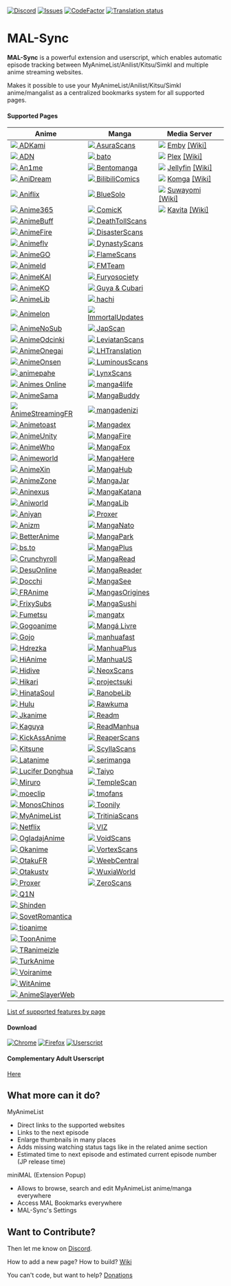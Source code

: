 [![Discord](https://img.shields.io/discord/358599430502481920.svg?style=flat-square&logo=discord&label=Chat%20%2F%20Support&colorB=7289DA)](https://discord.com/invite/cTH4yaw)
[![Issues](https://img.shields.io/github/issues/MALSync/MALSync.svg?style=flat-square&logo=github&logoColor=white)](https://github.com/MALSync/MALSync/issues)
[![CodeFactor](https://www.codefactor.io/repository/github/MALSync/MALSync/badge)](https://www.codefactor.io/repository/github/MALSync/MALSync)
[![Translation status](https://translate.malsync.moe/widgets/mal-sync/-/extension/svg-badge.svg)](https://translate.malsync.moe/engage/mal-sync/)

# MAL-Sync

**MAL-Sync** is a powerful extension and userscript, which enables automatic episode tracking between MyAnimeList/Anilist/Kitsu/Simkl and multiple anime streaming websites.

Makes it possible to use your MyAnimeList/Anilist/Kitsu/Simkl anime/mangalist as a centralized bookmarks system for all supported pages.

#### **Supported Pages** <a id="anchor-link"></a>

<!--pages-->
  <table>
    <thead>
      <tr>
        <th>Anime</th>
        <th>Manga</th>
        <th>Media Server</th>
      </tr>
    </thead>
    <tbody>
      <tr>
                <td><a href="https://www.adkami.com/"><img src="https://favicon.malsync.moe/?domain=https://www.adkami.com/"> ADKami</a></td>
                <td><a href="https://asuratoon.com"><img src="https://favicon.malsync.moe/?domain=https://asuratoon.com"> AsuraScans</a></td>
                <td><a href="http://app.emby.media"><img src="https://favicon.malsync.moe/?domain=app.emby.media"></a> <a href="http://app.emby.media">Emby</a> <a href="https://github.com/MALSync/MALSync/wiki/Emby-Plex#emby">[Wiki]</a></td>
              </tr><tr>
                <td><a href="https://animationdigitalnetwork.com"><img src="https://favicon.malsync.moe/?domain=https://animationdigitalnetwork.com"> ADN</a></td>
                <td><a href="https://bato.to"><img src="https://favicon.malsync.moe/?domain=https://bato.to"> bato</a></td>
                <td><a href="http://app.plex.tv"><img src="https://favicon.malsync.moe/?domain=http://app.plex.tv"></a> <a href="http://app.plex.tv">Plex</a> <a href="https://github.com/MALSync/MALSync/wiki/Emby-Plex#plex">[Wiki]</a></td>
              </tr><tr>
                <td><a href="https://an1me.to"><img src="https://favicon.malsync.moe/?domain=https://an1me.to"> An1me</a></td>
                <td><a href="https://bentomanga.com"><img src="https://favicon.malsync.moe/?domain=https://bentomanga.com"> Bentomanga</a></td>
                <td><a href="https://jellyfin.org/"><img src="https://favicon.malsync.moe/?domain=https://jellyfin.org/"></a> <a href="https://jellyfin.org/">Jellyfin</a> <a href="https://github.com/MALSync/MALSync/wiki/Emby-Plex#jellyfin">[Wiki]</a></td>
              </tr><tr>
                <td><a href="https://anidream.cc"><img src="https://favicon.malsync.moe/?domain=https://anidream.cc"> AniDream</a></td>
                <td><a href="https://manga.bilibili.com"><img src="https://favicon.malsync.moe/?domain=https://manga.bilibili.com"> BilibiliComics</a></td>
                <td><a href="https://komga.org/"><img src="https://favicon.malsync.moe/?domain=https://komga.org/"></a> <a href="https://komga.org/">Komga</a> <a href="https://github.com/MALSync/MALSync/wiki/Emby-Plex#komga">[Wiki]</a></td>
              </tr><tr>
                <td><a href="https://aniflix.cc"><img src="https://favicon.malsync.moe/?domain=https://aniflix.cc"> Aniflix</a></td>
                <td><a href="https://www.bluesolo.org"><img src="https://favicon.malsync.moe/?domain=https://www.bluesolo.org"> BlueSolo</a></td>
                <td><a href="https://suwayomi.org/"><img src="https://favicon.malsync.moe/?domain=https://suwayomi-webui-preview.github.io/"></a> <a href="https://suwayomi.org/">Suwayomi</a> <a href="https://github.com/MALSync/MALSync/wiki/Emby-Plex#suwayomi">[Wiki]</a></td>
              </tr><tr>
                <td><a href="https://smotret-anime.org"><img src="https://favicon.malsync.moe/?domain=https://smotret-anime.org"> Anime365</a></td>
                <td><a href="https://comick.io"><img src="https://favicon.malsync.moe/?domain=https://comick.io"> ComicK</a></td>
                <td><a href="https://www.kavitareader.com/"><img src="https://favicon.malsync.moe/?domain=https://www.kavitareader.com/"></a> <a href="https://www.kavitareader.com/">Kavita</a> <a href="https://github.com/MALSync/MALSync/wiki/Emby-Plex#kavita">[Wiki]</a></td>
              </tr><tr>
                <td><a href="https://animebuff.ru"><img src="https://favicon.malsync.moe/?domain=https://animebuff.ru"> AnimeBuff</a></td>
                <td><a href="https://reader.deathtollscans.net"><img src="https://favicon.malsync.moe/?domain=https://reader.deathtollscans.net"> DeathTollScans</a></td>
                <td></td>
              </tr><tr>
                <td><a href="https://animefire.net"><img src="https://favicon.malsync.moe/?domain=https://animefire.net"> AnimeFire</a></td>
                <td><a href="https://disasterscans.com"><img src="https://favicon.malsync.moe/?domain=https://disasterscans.com"> DisasterScans</a></td>
                <td></td>
              </tr><tr>
                <td><a href="https://animeflv.net"><img src="https://favicon.malsync.moe/?domain=https://animeflv.net"> Animeflv</a></td>
                <td><a href="https://dynasty-scans.com"><img src="https://favicon.malsync.moe/?domain=https://dynasty-scans.com"> DynastyScans</a></td>
                <td></td>
              </tr><tr>
                <td><a href="https://animego.org"><img src="https://favicon.malsync.moe/?domain=https://animego.org"> AnimeGO</a></td>
                <td><a href="https://flamecomics.xyz"><img src="https://favicon.malsync.moe/?domain=https://flamecomics.xyz"> FlameScans</a></td>
                <td></td>
              </tr><tr>
                <td><a href="https://www.animeid.tv"><img src="https://favicon.malsync.moe/?domain=https://www.animeid.tv"> AnimeId</a></td>
                <td><a href="https://fmteam.fr"><img src="https://favicon.malsync.moe/?domain=https://fmteam.fr"> FMTeam</a></td>
                <td></td>
              </tr><tr>
                <td><a href="https://animekai.to"><img src="https://favicon.malsync.moe/?domain=https://animekai.to"> AnimeKAI</a></td>
                <td><a href="https://furyosociety.com/"><img src="https://favicon.malsync.moe/?domain=https://furyosociety.com/"> Furyosociety</a></td>
                <td></td>
              </tr><tr>
                <td><a href="https://animeko.co"><img src="https://favicon.malsync.moe/?domain=https://animeko.co"> AnimeKO</a></td>
                <td><a href="https://guya.moe"><img src="https://favicon.malsync.moe/?domain=https://guya.moe"> Guya & Cubari</a></td>
                <td></td>
              </tr><tr>
                <td><a href="https://anilib.me"><img src="https://favicon.malsync.moe/?domain=https://anilib.me"> AnimeLib</a></td>
                <td><a href="https://hachi.moe"><img src="https://favicon.malsync.moe/?domain=https://hachi.moe"> hachi</a></td>
                <td></td>
              </tr><tr>
                <td><a href="https://www.animelon.com"><img src="https://favicon.malsync.moe/?domain=https://www.animelon.com"> Animelon</a></td>
                <td><a href="https://immortalupdates.com"><img src="https://favicon.malsync.moe/?domain=https://immortalupdates.com"> ImmortalUpdates</a></td>
                <td></td>
              </tr><tr>
                <td><a href="https://animenosub.to"><img src="https://favicon.malsync.moe/?domain=https://animenosub.to"> AnimeNoSub</a></td>
                <td><a href="https://www.japscan.ws"><img src="https://favicon.malsync.moe/?domain=https://www.japscan.ws"> JapScan</a></td>
                <td></td>
              </tr><tr>
                <td><a href="https://anime-odcinki.pl"><img src="https://favicon.malsync.moe/?domain=https://anime-odcinki.pl"> AnimeOdcinki</a></td>
                <td><a href="https://lscomic.com"><img src="https://favicon.malsync.moe/?domain=https://lscomic.com"> LeviatanScans</a></td>
                <td></td>
              </tr><tr>
                <td><a href="https://www.animeonegai.com"><img src="https://favicon.malsync.moe/?domain=https://www.animeonegai.com"> AnimeOnegai</a></td>
                <td><a href="https://lhtranslation.net"><img src="https://favicon.malsync.moe/?domain=https://lhtranslation.net"> LHTranslation</a></td>
                <td></td>
              </tr><tr>
                <td><a href="https://animeonsen.xyz"><img src="https://favicon.malsync.moe/?domain=https://animeonsen.xyz"> AnimeOnsen</a></td>
                <td><a href="https://luminous-scans.com"><img src="https://favicon.malsync.moe/?domain=https://luminous-scans.com"> LuminousScans</a></td>
                <td></td>
              </tr><tr>
                <td><a href="https://animepahe.com"><img src="https://favicon.malsync.moe/?domain=https://animepahe.com"> animepahe</a></td>
                <td><a href="https://lynxscans.com"><img src="https://favicon.malsync.moe/?domain=https://lynxscans.com"> LynxScans</a></td>
                <td></td>
              </tr><tr>
                <td><a href="https://animesonline.in"><img src="https://favicon.malsync.moe/?domain=https://animesonline.in"> Animes Online</a></td>
                <td><a href="https://manga4life.com"><img src="https://favicon.malsync.moe/?domain=https://manga4life.com"> manga4life</a></td>
                <td></td>
              </tr><tr>
                <td><a href="https://anime-sama.fr"><img src="https://favicon.malsync.moe/?domain=https://anime-sama.fr"> AnimeSama</a></td>
                <td><a href="https://mangabuddy.com"><img src="https://favicon.malsync.moe/?domain=https://mangabuddy.com"> MangaBuddy</a></td>
                <td></td>
              </tr><tr>
                <td><a href="https://beta.animestreamingfr.fr"><img src="https://favicon.malsync.moe/?domain=https://beta.animestreamingfr.fr"> AnimeStreamingFR</a></td>
                <td><a href="https://www.mangadenizi.net"><img src="https://favicon.malsync.moe/?domain=https://www.mangadenizi.net"> mangadenizi</a></td>
                <td></td>
              </tr><tr>
                <td><a href="https://www.animetoast.cc"><img src="https://favicon.malsync.moe/?domain=https://www.animetoast.cc"> Animetoast</a></td>
                <td><a href="https://www.mangadex.org"><img src="https://favicon.malsync.moe/?domain=https://www.mangadex.org"> Mangadex</a></td>
                <td></td>
              </tr><tr>
                <td><a href="https://animeunity.it"><img src="https://favicon.malsync.moe/?domain=https://animeunity.it"> AnimeUnity</a></td>
                <td><a href="https://mangafire.to"><img src="https://favicon.malsync.moe/?domain=https://mangafire.to"> MangaFire</a></td>
                <td></td>
              </tr><tr>
                <td><a href="https://animewho.com"><img src="https://favicon.malsync.moe/?domain=https://animewho.com"> AnimeWho</a></td>
                <td><a href="https://fanfox.net"><img src="https://favicon.malsync.moe/?domain=https://fanfox.net"> MangaFox</a></td>
                <td></td>
              </tr><tr>
                <td><a href="https://www.animeworld.tv"><img src="https://favicon.malsync.moe/?domain=https://www.animeworld.tv"> Animeworld</a></td>
                <td><a href="http://www.mangahere.cc"><img src="https://favicon.malsync.moe/?domain=http://www.mangahere.cc"> MangaHere</a></td>
                <td></td>
              </tr><tr>
                <td><a href="https://animexin.vip"><img src="https://favicon.malsync.moe/?domain=https://animexin.vip"> AnimeXin</a></td>
                <td><a href="https://mangahub.io"><img src="https://favicon.malsync.moe/?domain=https://mangahub.io"> MangaHub</a></td>
                <td></td>
              </tr><tr>
                <td><a href="https://www.animezone.pl"><img src="https://favicon.malsync.moe/?domain=https://www.animezone.pl"> AnimeZone</a></td>
                <td><a href="https://mangajar.pro"><img src="https://favicon.malsync.moe/?domain=https://mangajar.pro"> MangaJar</a></td>
                <td></td>
              </tr><tr>
                <td><a href="https://aninexus.to"><img src="https://favicon.malsync.moe/?domain=https://aninexus.to"> Aninexus</a></td>
                <td><a href="http://mangakatana.com"><img src="https://favicon.malsync.moe/?domain=http://mangakatana.com"> MangaKatana</a></td>
                <td></td>
              </tr><tr>
                <td><a href="https://aniworld.to"><img src="https://favicon.malsync.moe/?domain=https://aniworld.to"> Aniworld</a></td>
                <td><a href="https://mangalib.me"><img src="https://favicon.malsync.moe/?domain=https://mangalib.me"> MangaLib</a></td>
                <td></td>
              </tr><tr>
                <td><a href="https://aniyan.net"><img src="https://favicon.malsync.moe/?domain=https://aniyan.net"> Aniyan</a></td>
                <td><a href="https://proxer.me"><img src="https://favicon.malsync.moe/?domain=https://proxer.me"> Proxer</a></td>
                <td></td>
              </tr><tr>
                <td><a href="https://anizm.net"><img src="https://favicon.malsync.moe/?domain=https://anizm.net"> Anizm</a></td>
                <td><a href="https://manganato.gg"><img src="https://favicon.malsync.moe/?domain=https://manganato.gg"> MangaNato</a></td>
                <td></td>
              </tr><tr>
                <td><a href="https://betteranime.net"><img src="https://favicon.malsync.moe/?domain=https://betteranime.net"> BetterAnime</a></td>
                <td><a href="https://mangapark.net"><img src="https://favicon.malsync.moe/?domain=https://mangapark.net"> MangaPark</a></td>
                <td></td>
              </tr><tr>
                <td><a href="https://bs.to"><img src="https://favicon.malsync.moe/?domain=https://bs.to"> bs.to</a></td>
                <td><a href="https://mangaplus.shueisha.co.jp"><img src="https://favicon.malsync.moe/?domain=https://mangaplus.shueisha.co.jp"> MangaPlus</a></td>
                <td></td>
              </tr><tr>
                <td><a href="https://www.crunchyroll.com"><img src="https://favicon.malsync.moe/?domain=https://www.crunchyroll.com"> Crunchyroll</a></td>
                <td><a href="https://www.mangaread.org"><img src="https://favicon.malsync.moe/?domain=https://www.mangaread.org"> MangaRead</a></td>
                <td></td>
              </tr><tr>
                <td><a href="https://desu-online.pl"><img src="https://favicon.malsync.moe/?domain=https://desu-online.pl"> DesuOnline</a></td>
                <td><a href="https://mangareader.to"><img src="https://favicon.malsync.moe/?domain=https://mangareader.to"> MangaReader</a></td>
                <td></td>
              </tr><tr>
                <td><a href="https://docchi.pl"><img src="https://favicon.malsync.moe/?domain=https://docchi.pl"> Docchi</a></td>
                <td><a href="https://mangasee123.com"><img src="https://favicon.malsync.moe/?domain=https://mangasee123.com"> MangaSee</a></td>
                <td></td>
              </tr><tr>
                <td><a href="https://franime.fr"><img src="https://favicon.malsync.moe/?domain=https://franime.fr"> FRAnime</a></td>
                <td><a href="https://mangas-origines.fr/"><img src="https://favicon.malsync.moe/?domain=https://mangas-origines.fr/"> MangasOrigines</a></td>
                <td></td>
              </tr><tr>
                <td><a href="https://frixysubs.pl"><img src="https://favicon.malsync.moe/?domain=https://frixysubs.pl"> FrixySubs</a></td>
                <td><a href="https://mangasushi.net"><img src="https://favicon.malsync.moe/?domain=https://mangasushi.net"> MangaSushi</a></td>
                <td></td>
              </tr><tr>
                <td><a href="https://fumetsu.pl"><img src="https://favicon.malsync.moe/?domain=https://fumetsu.pl"> Fumetsu</a></td>
                <td><a href="https://mangatx.com"><img src="https://favicon.malsync.moe/?domain=https://mangatx.com"> mangatx</a></td>
                <td></td>
              </tr><tr>
                <td><a href="https://gogoanime.tv"><img src="https://favicon.malsync.moe/?domain=https://gogoanime.tv"> Gogoanime</a></td>
                <td><a href="https://mangalivre.net"><img src="https://favicon.malsync.moe/?domain=https://mangalivre.net"> Mangá Livre</a></td>
                <td></td>
              </tr><tr>
                <td><a href="https://gojo.wtf"><img src="https://favicon.malsync.moe/?domain=https://gojo.wtf"> Gojo</a></td>
                <td><a href="https://manhuafast.com"><img src="https://favicon.malsync.moe/?domain=https://manhuafast.com"> manhuafast</a></td>
                <td></td>
              </tr><tr>
                <td><a href="https://hdrezka.ag"><img src="https://favicon.malsync.moe/?domain=https://hdrezka.ag"> Hdrezka</a></td>
                <td><a href="https://manhuaplus.com"><img src="https://favicon.malsync.moe/?domain=https://manhuaplus.com"> ManhuaPlus</a></td>
                <td></td>
              </tr><tr>
                <td><a href="https://hianime.to"><img src="https://favicon.malsync.moe/?domain=https://hianime.to"> HiAnime</a></td>
                <td><a href="https://manhuaus.com"><img src="https://favicon.malsync.moe/?domain=https://manhuaus.com"> ManhuaUS</a></td>
                <td></td>
              </tr><tr>
                <td><a href="https://www.hidive.com"><img src="https://favicon.malsync.moe/?domain=https://www.hidive.com"> Hidive</a></td>
                <td><a href="https://neoxscans.com/"><img src="https://favicon.malsync.moe/?domain=https://neoxscans.com/"> NeoxScans</a></td>
                <td></td>
              </tr><tr>
                <td><a href="https://watch.hikaritv.xyz"><img src="https://favicon.malsync.moe/?domain=https://watch.hikaritv.xyz"> Hikari</a></td>
                <td><a href="https://projectsuki.com"><img src="https://favicon.malsync.moe/?domain=https://projectsuki.com"> projectsuki</a></td>
                <td></td>
              </tr><tr>
                <td><a href="https://hinatasoul.com"><img src="https://favicon.malsync.moe/?domain=https://hinatasoul.com"> HinataSoul</a></td>
                <td><a href="https://ranobelib.me"><img src="https://favicon.malsync.moe/?domain=https://ranobelib.me"> RanobeLib</a></td>
                <td></td>
              </tr><tr>
                <td><a href="https://www.hulu.com"><img src="https://favicon.malsync.moe/?domain=https://www.hulu.com"> Hulu</a></td>
                <td><a href="https://rawkuma.com"><img src="https://favicon.malsync.moe/?domain=https://rawkuma.com"> Rawkuma</a></td>
                <td></td>
              </tr><tr>
                <td><a href="https://jkanime.net"><img src="https://favicon.malsync.moe/?domain=https://jkanime.net"> Jkanime</a></td>
                <td><a href="https://readm.today"><img src="https://favicon.malsync.moe/?domain=https://readm.today"> Readm</a></td>
                <td></td>
              </tr><tr>
                <td><a href="https://kaguya.app"><img src="https://favicon.malsync.moe/?domain=https://kaguya.app"> Kaguya</a></td>
                <td><a href="https://readmanhua.net"><img src="https://favicon.malsync.moe/?domain=https://readmanhua.net"> ReadManhua</a></td>
                <td></td>
              </tr><tr>
                <td><a href="https://kickassanime.am"><img src="https://favicon.malsync.moe/?domain=https://kickassanime.am"> KickAssAnime</a></td>
                <td><a href="https://reaperscans.com"><img src="https://favicon.malsync.moe/?domain=https://reaperscans.com"> ReaperScans</a></td>
                <td></td>
              </tr><tr>
                <td><a href="https://beta.kitsune.tv"><img src="https://favicon.malsync.moe/?domain=https://beta.kitsune.tv"> Kitsune</a></td>
                <td><a href="https://scyllacomics.xyz"><img src="https://favicon.malsync.moe/?domain=https://scyllacomics.xyz"> ScyllaScans</a></td>
                <td></td>
              </tr><tr>
                <td><a href="https://latanime.org"><img src="https://favicon.malsync.moe/?domain=https://latanime.org"> Latanime</a></td>
                <td><a href="https://serimanga.com"><img src="https://favicon.malsync.moe/?domain=https://serimanga.com"> serimanga</a></td>
                <td></td>
              </tr><tr>
                <td><a href="https://luciferdonghua.in"><img src="https://favicon.malsync.moe/?domain=https://luciferdonghua.in"> Lucifer Donghua</a></td>
                <td><a href="https://taiyo.moe"><img src="https://favicon.malsync.moe/?domain=https://taiyo.moe"> Taiyo</a></td>
                <td></td>
              </tr><tr>
                <td><a href="https://www.miruro.to"><img src="https://favicon.malsync.moe/?domain=https://www.miruro.to"> Miruro</a></td>
                <td><a href="https://templescan.net"><img src="https://favicon.malsync.moe/?domain=https://templescan.net"> TempleScan</a></td>
                <td></td>
              </tr><tr>
                <td><a href="https://moeclip.com"><img src="https://favicon.malsync.moe/?domain=https://moeclip.com"> moeclip</a></td>
                <td><a href="https://zonatmo.com"><img src="https://favicon.malsync.moe/?domain=https://zonatmo.com"> tmofans</a></td>
                <td></td>
              </tr><tr>
                <td><a href="https://monoschinos2.com"><img src="https://favicon.malsync.moe/?domain=https://monoschinos2.com"> MonosChinos</a></td>
                <td><a href="https://toonily.com"><img src="https://favicon.malsync.moe/?domain=https://toonily.com"> Toonily</a></td>
                <td></td>
              </tr><tr>
                <td><a href="https://myanimelist.net"><img src="https://favicon.malsync.moe/?domain=https://myanimelist.net"> MyAnimeList</a></td>
                <td><a href="https://tritinia.com"><img src="https://favicon.malsync.moe/?domain=https://tritinia.com"> TritiniaScans</a></td>
                <td></td>
              </tr><tr>
                <td><a href="https://www.netflix.com"><img src="https://favicon.malsync.moe/?domain=https://www.netflix.com"> Netflix</a></td>
                <td><a href="https://www.viz.com"><img src="https://favicon.malsync.moe/?domain=https://www.viz.com"> VIZ</a></td>
                <td></td>
              </tr><tr>
                <td><a href="https://ogladajanime.pl"><img src="https://favicon.malsync.moe/?domain=https://ogladajanime.pl"> OgladajAnime</a></td>
                <td><a href="https://hivecomic.com"><img src="https://favicon.malsync.moe/?domain=https://hivecomic.com"> VoidScans</a></td>
                <td></td>
              </tr><tr>
                <td><a href="https://okanime.tv"><img src="https://favicon.malsync.moe/?domain=https://okanime.tv"> Okanime</a></td>
                <td><a href="https://vortexscans.org"><img src="https://favicon.malsync.moe/?domain=https://vortexscans.org"> VortexScans</a></td>
                <td></td>
              </tr><tr>
                <td><a href="https://otakufr.cc"><img src="https://favicon.malsync.moe/?domain=https://otakufr.cc"> OtakuFR</a></td>
                <td><a href="https://weebcentral.com"><img src="https://favicon.malsync.moe/?domain=https://weebcentral.com"> WeebCentral</a></td>
                <td></td>
              </tr><tr>
                <td><a href="https://www.otakustv.com"><img src="https://favicon.malsync.moe/?domain=https://www.otakustv.com"> Otakustv</a></td>
                <td><a href="https://wuxiaworld.site"><img src="https://favicon.malsync.moe/?domain=https://wuxiaworld.site"> WuxiaWorld</a></td>
                <td></td>
              </tr><tr>
                <td><a href="https://proxer.me"><img src="https://favicon.malsync.moe/?domain=https://proxer.me"> Proxer</a></td>
                <td><a href="https://zeroscans.com"><img src="https://favicon.malsync.moe/?domain=https://zeroscans.com"> ZeroScans</a></td>
                <td></td>
              </tr><tr>
                <td><a href="https://q1n.net"><img src="https://favicon.malsync.moe/?domain=https://q1n.net"> Q1N</a></td>
                <td></td>
                <td></td>
              </tr><tr>
                <td><a href="https://shinden.pl"><img src="https://favicon.malsync.moe/?domain=https://shinden.pl"> Shinden</a></td>
                <td></td>
                <td></td>
              </tr><tr>
                <td><a href="https://sovetromantica.com"><img src="https://favicon.malsync.moe/?domain=https://sovetromantica.com"> SovetRomantica</a></td>
                <td></td>
                <td></td>
              </tr><tr>
                <td><a href="https://tioanime.com"><img src="https://favicon.malsync.moe/?domain=https://tioanime.com"> tioanime</a></td>
                <td></td>
                <td></td>
              </tr><tr>
                <td><a href="https://vvww.toonanime.cc"><img src="https://favicon.malsync.moe/?domain=https://vvww.toonanime.cc"> ToonAnime</a></td>
                <td></td>
                <td></td>
              </tr><tr>
                <td><a href="https://www.tranimeizle.net/"><img src="https://favicon.malsync.moe/?domain=https://www.tranimeizle.net/"> TRanimeizle</a></td>
                <td></td>
                <td></td>
              </tr><tr>
                <td><a href="https://www.turkanime.co"><img src="https://favicon.malsync.moe/?domain=https://www.turkanime.co"> TurkAnime</a></td>
                <td></td>
                <td></td>
              </tr><tr>
                <td><a href="https://voiranime.com"><img src="https://favicon.malsync.moe/?domain=https://voiranime.com"> Voiranime</a></td>
                <td></td>
                <td></td>
              </tr><tr>
                <td><a href="https://witanime.pics"><img src="https://favicon.malsync.moe/?domain=https://witanime.pics"> WitAnime</a></td>
                <td></td>
                <td></td>
              </tr><tr>
                <td><a href="https://anslayerweb.com"><img src="https://favicon.malsync.moe/?domain=https://anslayerweb.com"> AnimeSlayerWeb</a></td>
                <td></td>
                <td></td>
              </tr>
    </tbody>
  </table>
  <!--/pages-->

[List of supported features by page](pages.md)

#### **Download**

[![Chrome](https://img.shields.io/chrome-web-store/users/kekjfbackdeiabghhcdklcdoekaanoel.svg?style=flat-square&label=Chrome&logo=google%20chrome&logoColor=white)](https://chrome.google.com/webstore/detail/mal-sync/kekjfbackdeiabghhcdklcdoekaanoel?hl=en)
[![Firefox](https://img.shields.io/amo/users/mal-sync.svg?style=flat-square&label=Firefox&logo=firefox&logoColor=white)](https://addons.mozilla.org/en-US/firefox/addon/mal-sync)
[![Userscript](https://img.shields.io/badge/Userscript-Download-brightgreen.svg?style=flat-square&label=Userscript&logo=javascript&logoColor=white)](https://github.com/MALSync/MALSync/releases/latest/download/malsync.user.js)

#### **Complementary Adult Userscript**

[Here](src/pages-adult/README.md)

## What more can it do?

MyAnimeList

- Direct links to the supported websites
- Links to the next episode
- Enlarge thumbnails in many places
- Adds missing watching status tags like in the related anime section
- Estimated time to next episode and estimated current episode number (JP release time)

miniMAL (Extension Popup)

- Allows to browse, search and edit MyAnimeList anime/manga everywhere
- Access MAL Bookmarks everywhere
- MAL-Sync's Settings

## Want to Contribute?

Then let me know on [Discord](https://discord.com/invite/cTH4yaw).

How to add a new page? How to build? [Wiki](https://github.com/MALSync/MALSync/wiki/Build)

You can't code, but want to help? [Donations](https://github.com/MALSync/MALSync/wiki/Donations)
